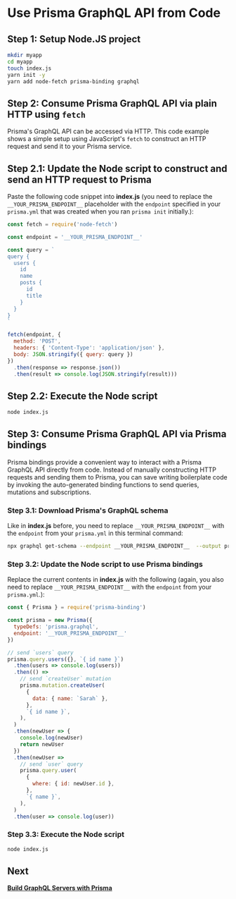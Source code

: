 # Use Prisma GraphQL API from Code

## Step 1: Setup Node.JS project

```bash
mkdir myapp
cd myapp
touch index.js
yarn init -y
yarn add node-fetch prisma-binding graphql
```

## Step 2: Consume Prisma GraphQL API via plain HTTP using `fetch`

Prisma's GraphQL API can be accessed via HTTP. This code example shows a simple setup using JavaScript's `fetch` to construct an HTTP request and send it to your Prisma service.

## Step 2.1: Update the Node script to construct and send an HTTP request to Prisma

Paste the following code snippet into **index.js** (you need to replace the `__YOUR_PRISMA_ENDPOINT__` placeholder with the `endpoint` specified in your `prisma.yml` that was created when you ran `prisma init` initially.):

```js
const fetch = require('node-fetch')

const endpoint = '__YOUR_PRISMA_ENDPOINT__'

const query = `
query {
  users {
    id
    name
    posts {
      id
      title
    }
  }
}
`

fetch(endpoint, {
  method: 'POST',
  headers: { 'Content-Type': 'application/json' },
  body: JSON.stringify({ query: query })
})
  .then(response => response.json())
  .then(result => console.log(JSON.stringify(result)))
```

## Step 2.2: Execute the Node script

```bash
node index.js
```

## Step 3: Consume Prisma GraphQL API via Prisma bindings

Prisma bindings provide a convenient way to interact with a Prisma GraphQL API directly from code. Instead of manually constructing HTTP requests and sending them to Prisma, you can save writing boilerplate code by invoking the auto-generated binding functions to send queries, mutations and subscriptions.

### Step 3.1: Download Prisma's GraphQL schema

Like in **index.js** before, you need to replace `__YOUR_PRISMA_ENDPOINT__` with the `endpoint` from your `prisma.yml` in this terminal command:

```bash
npx graphql get-schema --endpoint __YOUR_PRISMA_ENDPOINT__  --output prisma.graphql --no-all
```

### Step 3.2: Update the Node script to use Prisma bindings

Replace the current contents in **index.js** with the following (again, you also need to replace `__YOUR_PRISMA_ENDPOINT__` with the `endpoint` from your `prisma.yml`.):

```js
const { Prisma } = require('prisma-binding')

const prisma = new Prisma({
  typeDefs: 'prisma.graphql',
  endpoint: '__YOUR_PRISMA_ENDPOINT__'
})

// send `users` query
prisma.query.users({}, `{ id name }`)
  .then(users => console.log(users))
  .then(() =>
    // send `createUser` mutation
    prisma.mutation.createUser(
      {
        data: { name: `Sarah` },
      },
      `{ id name }`,
    ),
  )
  .then(newUser => {
    console.log(newUser)
    return newUser
  })
  .then(newUser =>
    // send `user` query
    prisma.query.user(
      {
        where: { id: newUser.id },
      },
      `{ name }`,
    ),
  )
  .then(user => console.log(user))
```

### Step 3.3: Execute the Node script

```bash
node index.js
```

## Next

[**Build GraphQL Servers with Prisma**](../4-Build-GraphQL-Servers-with-Prisma/README.md)